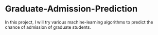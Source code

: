 # Graduate-Admission-Prediction
In this project, I will try various machine-learning algorithms to predict the chance of admission of graduate students.
